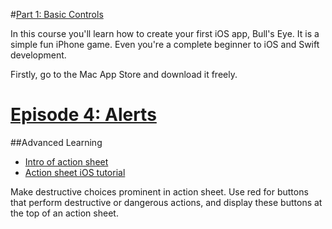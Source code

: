 #[Part 1: Basic Controls](https://www.raywenderlich.com/5993-your-first-ios-app/lessons/1)

In this course you'll learn how to create your first iOS app, Bull's Eye. It is a simple fun iPhone game. Even you're a complete beginner to iOS and Swift development.

Firstly, go to the Mac App Store and download it freely.   


# [Episode 4: Alerts](https://www.raywenderlich.com/5993-your-first-ios-app/lessons/4)



##Advanced Learning
* [Intro of action sheet](https://developer.apple.com/design/human-interface-guidelines/ios/views/action-sheets/)
* [Action sheet iOS tutorial](https://www.ioscreator.com/tutorials/action-sheet-ios-tutorial-ios12)

Make destructive choices prominent in action sheet. Use red for buttons that perform destructive or dangerous actions, and display these buttons at the top of an action sheet.


